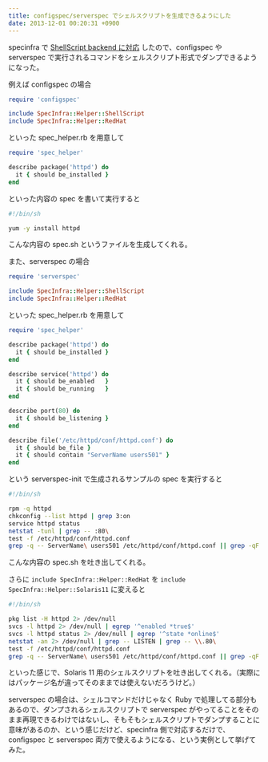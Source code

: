 ```yaml
---
title: configspec/serverspec でシェルスクリプトを生成できるようにした
date: 2013-12-01 00:20:31 +0900
---
```


specinfra で [ShellScript backend に対応](https://github.com/mizzy/specinfra/pull/1) したので、configspec や serverspec で実行されるコマンドをシェルスクリプト形式でダンプできるようになった。

例えば configspec の場合

```ruby
require 'configspec'

include SpecInfra::Helper::ShellScript
include SpecInfra::Helper::RedHat
```

といった spec_helper.rb を用意して

```ruby
require 'spec_helper'

describe package('httpd') do
  it { should be_installed }
end
```

といった内容の spec を書いて実行すると

```sh
#!/bin/sh

yum -y install httpd
```

こんな内容の spec.sh というファイルを生成してくれる。

また、serverspec の場合

```ruby
require 'serverspec'

include SpecInfra::Helper::ShellScript
include SpecInfra::Helper::RedHat
```

といった spec_helper.rb を用意して

```ruby
require 'spec_helper'

describe package('httpd') do
  it { should be_installed }
end

describe service('httpd') do
  it { should be_enabled   }
  it { should be_running   }
end

describe port(80) do
  it { should be_listening }
end

describe file('/etc/httpd/conf/httpd.conf') do
  it { should be_file }
  it { should contain "ServerName users501" }
end
```

という serverspec-init で生成されるサンプルの spec を実行すると

```sh
#!/bin/sh

rpm -q httpd
chkconfig --list httpd | grep 3:on
service httpd status
netstat -tunl | grep -- :80\
test -f /etc/httpd/conf/httpd.conf
grep -q -- ServerName\ users501 /etc/httpd/conf/httpd.conf || grep -qF -- ServerName\ users501 /etc/httpd/conf/httpd.conf
```

こんな内容の spec.sh を吐き出してくれる。

さらに ``include SpecInfra::Helper::RedHat`` を ``include SpecInfra::Helper::Solaris11`` に変えると

```sh
#!/bin/sh

pkg list -H httpd 2> /dev/null
svcs -l httpd 2> /dev/null | egrep '^enabled *true$'
svcs -l httpd status 2> /dev/null | egrep '^state *online$'
netstat -an 2> /dev/null | grep -- LISTEN | grep -- \\.80\
test -f /etc/httpd/conf/httpd.conf
grep -q -- ServerName\ users501 /etc/httpd/conf/httpd.conf || grep -qF -- ServerName\ users501 /etc/httpd/conf/httpd.conf
```

といった感じで、Solaris 11 用のシェルスクリプトを吐き出してくれる。（実際にはパッケージ名が違ってそのままでは使えないだろうけど。）

serverspec の場合は、シェルコマンドだけじゃなく Ruby で処理してる部分もあるので、ダンプされるシェルスクリプトで serverspec がやってることをそのまま再現できるわけではないし、そもそもシェルスクリプトでダンプすることに意味があるのか、という感じだけど、specinfra 側で対応するだけで、configspec と serverspec 両方で使えるようになる、という実例として挙げてみた。